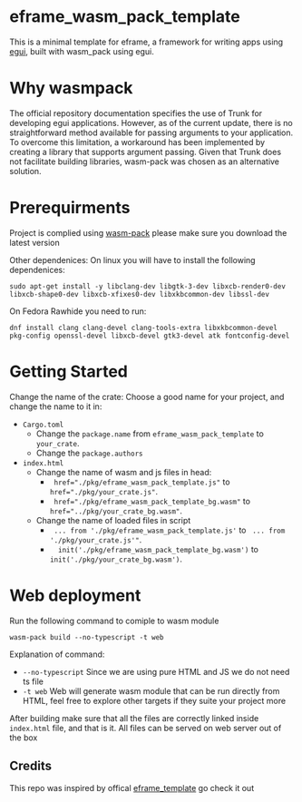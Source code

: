 # eframe_wasm_pack_template
This is a minimal template for eframe, a framework for writing apps using [egui](https://github.com/emilk/egui), built with wasm_pack using egui.

# Why wasmpack
The official repository documentation specifies the use of Trunk for developing egui applications. However, as of the current update, there is no straightforward method available for passing arguments to your application. To overcome this limitation, a workaround has been implemented by creating a library that supports argument passing. Given that Trunk does not facilitate building libraries, wasm-pack was chosen as an alternative solution.

# Prerequirments

Project is complied using [wasm-pack](https://rustwasm.github.io/wasm-pack/) please make sure you download the latest version

Other dependenices:
On linux you will have to install the following dependenices:
```
sudo apt-get install -y libclang-dev libgtk-3-dev libxcb-render0-dev libxcb-shape0-dev libxcb-xfixes0-dev libxkbcommon-dev libssl-dev
```
On Fedora Rawhide you need to run:
```
dnf install clang clang-devel clang-tools-extra libxkbcommon-devel pkg-config openssl-devel libxcb-devel gtk3-devel atk fontconfig-devel
```

# Getting Started

Change the name of the crate: Choose a good name for your project, and change the name to it in:
* `Cargo.toml`
    * Change the `package.name` from `eframe_wasm_pack_template` to `your_crate`.
    * Change the `package.authors`
* `index.html`
    * Change the name of wasm and js files in head:
        * ` href="./pkg/eframe_wasm_pack_template.js"` to ` href="./pkg/your_crate.js"`.
        * ` href="./pkg/eframe_wasm_pack_template_bg.wasm"` to ` href="../pkg/your_crate_bg.wasm"`. 
    * Change the name of loaded files in script
        * ` ... from './pkg/eframe_wasm_pack_template.js'` to ` ... from './pkg/your_crate.js'"`.
        * `  init('./pkg/eframe_wasm_pack_template_bg.wasm')` to `  init('./pkg/your_crate_bg.wasm')`. 


# Web deployment

Run the following command to comiple to wasm module
```
wasm-pack build --no-typescript -t web
```
Explanation of command:
- `--no-typescript` Since we are using pure HTML and JS we do not need ts file
- `-t web` Web will generate wasm module that can be run directly from HTML, feel free to explore other targets if they suite your project more

After building make sure that all the files are correctly linked inside `index.html` file, and that is it. All files can be served on web server out of the box




## Credits
This repo was inspired by offical [eframe_template](https://github.com/emilk/eframe_template/) go check it out